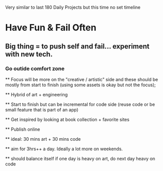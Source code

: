 Very similar to last 180 Daily Projects but this time no set timeline

# Have Fun & Fail Often
## Big thing = to push self and fail... experiment with new tech.
### Go outide comfort zone


** Focus will be more on the "creative / artistic" side and these should be
   mostly from start to finish (using some assets is okay but not the focus);

** Hybrid of art + engineering

** Start to finish but can be incremental for code side (reuse code or be small feature that is part of an app)

** Get inspired by looking at book collection + favorite sites  

** Publish online


** ideal: 30 mins art + 30 mins code

** aim for 3hrs++ a day. Ideally a lot more on weekends.

** should balance itself if one day is heavy on art, do next day heavy on code
